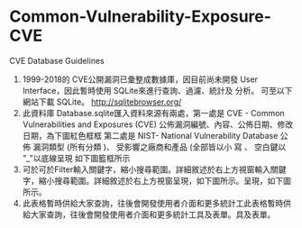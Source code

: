 # Common-Vulnerability-Exposure-CVE

CVE Database Guidelines
1. 1999-2018的 CVE公開漏洞已彙整成數據庫，因目前尚未開發
User Interface，因此暫時使用 SQLite來進行查詢、過濾、統計及
分析。 可至以下網站下載 SQLite。
http://sqlitebrowser.org/
2. 此資料庫 Database.sqlite匯入資料來源有兩處，第一處是
CVE - Common Vulnerabilities and Exposures (CVE)
公佈漏洞編號、內容、公佈日期、修改日期，為下圖紅色框框
第二處是
NIST- National Vulnerability Database
公佈
漏洞類型 (所有分類 )、 受影響之廠商和產品 (全部皆以小
寫 、 空白鍵以 ”_”以底線呈現 如下圖籃框所示
3. 可於可於Filter輸入關鍵字，縮小搜尋範圍。詳細敘述於右上方視窗輸入關鍵字，縮小搜尋範圍。詳細敘述於右上方視窗呈現，如下圖所示。呈現，如下圖所示。
4. 此表格暫時供給大家查詢，往後會開發使用者介面和更多統計工此表格暫時供給大家查詢，往後會開發使用者介面和更多統計工具及表單。具及表單。
